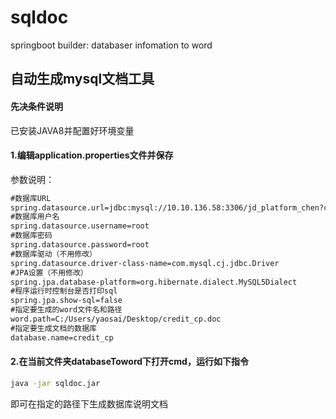 # sqldoc
springboot builder: databaser infomation to word
## 自动生成mysql文档工具

#### 先决条件说明

已安装JAVA8并配置好环境变量

#### 1.编辑application.properties文件并保存

参数说明：

```txt
#数据库URL
spring.datasource.url=jdbc:mysql://10.10.136.58:3306/jd_platform_chen?characterEncoding=utf-8&useSSL=false&serverTimezone=UTC
#数据库用户名
spring.datasource.username=root
#数据库密码
spring.datasource.password=root
#数据库驱动（不用修改）
spring.datasource.driver-class-name=com.mysql.cj.jdbc.Driver
#JPA设置（不用修改）
spring.jpa.database-platform=org.hibernate.dialect.MySQL5Dialect
#程序运行时控制台是否打印sql
spring.jpa.show-sql=false
#指定要生成的word文件名和路径
word.path=C:/Users/yaosai/Desktop/credit_cp.doc
#指定要生成文档的数据库
database.name=credit_cp
```

#### 2.在当前文件夹databaseToword下打开cmd，运行如下指令

```cmd
java -jar sqldoc.jar
```

即可在指定的路径下生成数据库说明文档
